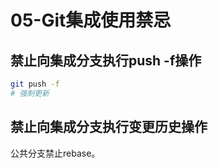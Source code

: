 # 05-Git集成使用禁忌

## 禁止向集成分支执行push -f操作

```bash
git push -f
# 强制更新
```

## 禁止向集成分支执行变更历史操作

公共分支禁止rebase。
